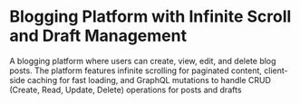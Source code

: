 # Blogging Platform with Infinite Scroll and Draft Management

A blogging platform where users can create, view, edit, and delete blog posts. The platform features infinite scrolling for paginated content, client-side caching for fast loading, and GraphQL mutations to handle CRUD (Create, Read, Update, Delete) operations for posts and drafts
